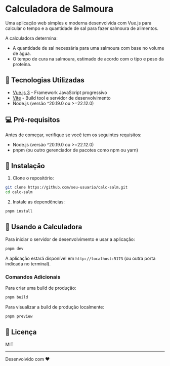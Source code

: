 # Calculadora de Salmoura

Uma aplicação web simples e moderna desenvolvida com Vue.js para calcular o tempo e a quantidade de sal para fazer salmoura de alimentos.

A calculadora determina:
- A quantidade de sal necessária para uma salmoura com base no volume de água.
- O tempo de cura na salmoura, estimado de acordo com o tipo e peso da proteína.

## 🚀 Tecnologias Utilizadas

- [Vue.js 3](https://vuejs.org/) - Framework JavaScript progressivo
- [Vite](https://vitejs.dev/) - Build tool e servidor de desenvolvimento
- Node.js (versão ^20.19.0 ou >=22.12.0)

## 💻 Pré-requisitos

Antes de começar, verifique se você tem os seguintes requisitos:

- Node.js (versão ^20.19.0 ou >=22.12.0)
- pnpm (ou outro gerenciador de pacotes como npm ou yarn)

## 🔧 Instalação

1. Clone o repositório:
```bash
git clone https://github.com/seu-usuario/calc-salm.git
cd calc-salm
```

2. Instale as dependências:
```bash
pnpm install
```

## 🧮 Usando a Calculadora

Para iniciar o servidor de desenvolvimento e usar a aplicação:

```bash
pnpm dev
```

A aplicação estará disponível em `http://localhost:5173` (ou outra porta indicada no terminal).

### Comandos Adicionais

Para criar uma build de produção:

```bash
pnpm build
```

Para visualizar a build de produção localmente:

```bash
pnpm preview
```

## 📝 Licença

MIT

---
Desenvolvido com ❤️
